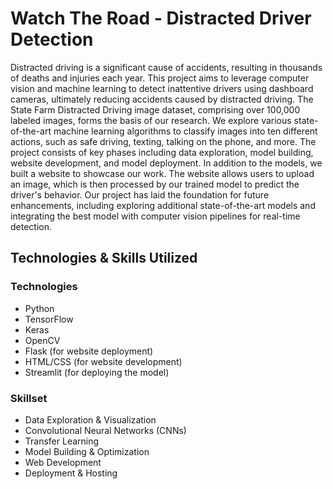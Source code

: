 # Watch The Road - Distracted Driver Detection

Distracted driving is a significant cause of accidents, resulting in thousands of deaths and injuries each year. 
This project aims to leverage computer vision and machine learning to detect inattentive drivers using dashboard 
cameras, ultimately reducing accidents caused by distracted driving. The State Farm Distracted Driving image dataset, 
comprising over 100,000 labeled images, forms the basis of our research. We explore various state-of-the-art machine 
learning algorithms to classify images into ten different actions, such as safe driving, texting, talking on the phone, 
and more. The project consists of key phases including data exploration, model building, website development, and model deployment. 
In addition to the models, we built a website to showcase our work. The website allows users to upload an image, which is then processed 
by our trained model to predict the driver's behavior. Our project has laid the foundation for future enhancements, including exploring 
additional state-of-the-art models and integrating the best model with computer vision pipelines for real-time detection.

## Technologies & Skills Utilized

### Technologies

- Python
- TensorFlow
- Keras
- OpenCV
- Flask (for website deployment)
- HTML/CSS (for website development)
- Streamlit (for deploying the model)

### Skillset

- Data Exploration & Visualization
- Convolutional Neural Networks (CNNs)
- Transfer Learning
- Model Building & Optimization
- Web Development
- Deployment & Hosting

